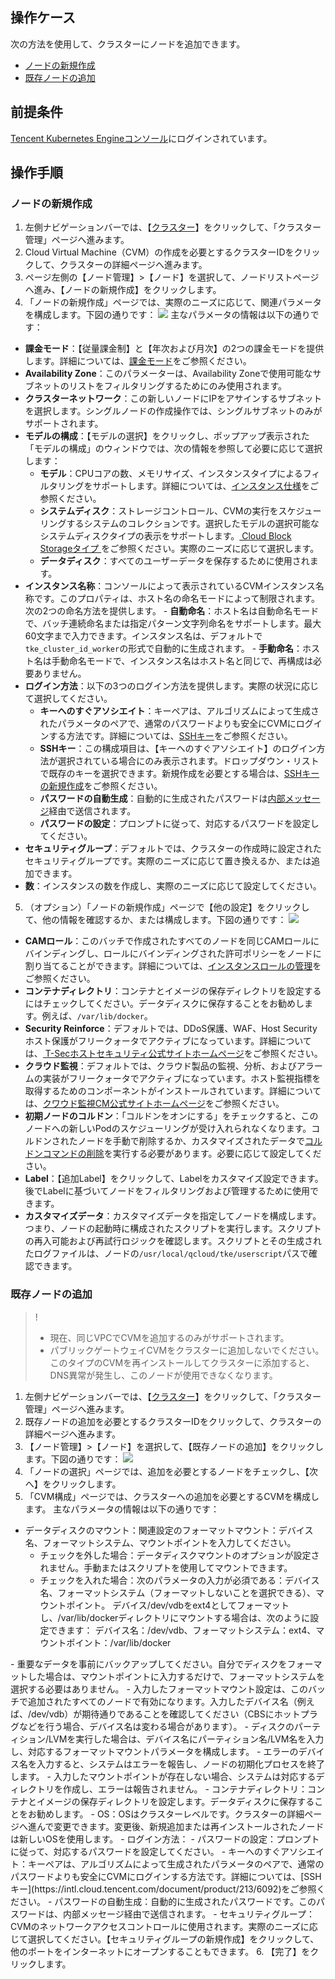 ## 操作ケース

次の方法を使用して、クラスターにノードを追加できます。
- [ノードの新規作成](#createNode)
- [既存ノードの追加](#addExistingNode)

## 前提条件

[Tencent Kubernetes Engineコンソール](https://console.cloud.tencent.com/tke2)にログインされています。

## 操作手順

[](id:createNode)
### ノードの新規作成

1. 左側ナビゲーションバーでは、【[クラスター](https://console.cloud.tencent.com/tke2/cluster)】をクリックして、「クラスター管理」ページへ進みます。
2. Cloud Virtual Machine（CVM）の作成を必要とするクラスターIDをクリックして、クラスターの詳細ページへ進みます。
3. ページ左側の【ノード管理】>【ノード】を選択して、ノードリストページへ進み、【ノードの新規作成】をクリックします。
4. 「ノードの新規作成」ページでは、実際のニーズに応じて、関連パラメータを構成します。下図の通りです：
![](https://main.qcloudimg.com/raw/952eb1e912940ebc080949f0a1dae13e.png)
主なパラメータの情報は以下の通りです：
  - **課金モード**：【従量課金制】と【年次および月次】の2つの課金モードを提供します。詳細については、[課金モード](https://intl.cloud.tencent.com/document/product/213/2180)をご参照ください。
  - **Availability Zone**：このパラメーターは、Availability Zoneで使用可能なサブネットのリストをフィルタリングするためにのみ使用されます。
  - **クラスターネットワーク**：この新しいノードにIPをアサインするサブネットを選択します。シングルノードの作成操作では、シングルサブネットのみがサポートされます。
  - **モデルの構成**：【モデルの選択】をクリックし、ポップアップ表示された「モデルの構成」のウィンドウでは、次の情報を参照して必要に応じて選択します：
    - **モデル**：CPUコアの数、メモリサイズ、インスタンスタイプによるフィルタリングをサポートします。詳細については、[インスタンス仕様](https://intl.cloud.tencent.com/document/product/213/11518)をご参照ください。
    - **システムディスク**：ストレージコントロール、CVMの実行をスケジューリングするシステムのコレクションです。選択したモデルの選択可能なシステムディスクタイプの表示をサポートします。[ Cloud Block Storageタイプ ](https://intl.cloud.tencent.com/document/product/362/31636)をご参照ください。実際のニーズに応じて選択します。
    - **データディスク**：すべてのユーザーデータを保存するために使用されます。
  - **インスタンス名称**：コンソールによって表示されているCVMインスタンス名称です。このプロパティは、ホスト名の命名モードによって制限されます。次の2つの命名方法を提供します。
        - **自動命名**：ホスト名は自動命名モードで、バッチ連続命名または指定パターン文字列命名をサポートします。最大60文字まで入力できます。インスタンス名は、デフォルトで`tke_cluster_id_worker`の形式で自動的に生成されます。
        - **手動命名**：ホスト名は手動命名モードで、インスタンス名はホスト名と同じで、再構成は必要ありません。
 - **ログイン方法**：以下の3つのログイン方法を提供します。実際の状況に応じて選択してください。
    -  **キーへのすぐアソシエイト**：キーペアは、アルゴリズムによって生成されたパラメータのペアで、通常のパスワードよりも安全にCVMにログインする方法です。詳細については、[SSHキー](https://intl.cloud.tencent.com/document/product/213/6092)をご参照ください。
      - **SSHキー**：この構成項目は、【キーへのすぐアソシエイト】のログイン方法が選択されている場合にのみ表示されます。ドロップダウン・リストで既存のキーを選択できます。新規作成を必要とする場合は、[SSHキーの新規作成](https://intl.cloud.tencent.com/document/product/213/16691)をご参照ください。
    - **パスワードの自動生成**：自動的に生成されたパスワードは[内部メッセージ](https://console.cloud.tencent.com/message)経由で送信されます。 
    - **パスワードの設定**：プロンプトに従って、対応するパスワードを設定してください。
 - **セキュリティグループ**：デフォルトでは、クラスターの作成時に設定されたセキュリティグループです。実際のニーズに応じて置き換えるか、または追加できます。
 - **数**：インスタンスの数を作成し、実際のニーズに応じて設定してください。
5. （オプション）「ノードの新規作成」ページで【他の設定】をクリックして、他の情報を確認するか、または構成します。下図の通りです：
![](https://main.qcloudimg.com/raw/54bbd92b00eea36efaf6de36c850b7eb.png)
  - **CAMロール**：このバッチで作成されたすべてのノードを同じCAMロールにバインディングし、ロールにバインディングされた許可ポリシーをノードに割り当てることができます。詳細については、[インスタンスロールの管理](https://intl.cloud.tencent.com/document/product/213/38290)をご参照ください。
  - **コンテナディレクトリ**：コンテナとイメージの保存ディレクトリを設定するにはチェックしてください。データディスクに保存することをお勧めします。例えば、`/var/lib/docker`。
  - **Security Reinforce**：デフォルトでは、DDoS保護、WAF、Host Securityホスト保護がフリークォータでアクティブになっています。詳細については、[ T-Secホストセキュリティ公式サイトホームページ](https://intl.cloud.tencent.com/product/cwp)をご参照ください。
  - **クラウド監視**：デフォルトでは、クラウド製品の監視、分析、およびアラームの実装がフリークォータでアクティブになっています。ホスト監視指標を取得するためのコンポーネントがインストールされています。詳細については、[クワウド監視CM公式サイトホームページ](https://intl.cloud.tencent.com/product/cm)をご参照ください。
  - **初期ノードのコルドン**：「コルドンをオンにする」をチェックすると、このノードへの新しいPodのスケジューリングが受け入れられなくなります。コルドンされたノードを手動で削除するか、カスタマイズされたデータで[コルドンコマンドの削除](https://intl.cloud.tencent.com/document/product/457/30654)を実行する必要があります。必要に応じて設定してください。
  - **Label**：【追加Label】をクリックして、Labelをカスタマイズ設定できます。後でLabelに基づいてノードをフィルタリングおよび管理するために使用できます。
  - **カスタマイズデータ**：カスタマイズデータを指定してノードを構成します。つまり、ノードの起動時に構成されたスクリプトを実行します。スクリプトの再入可能および再試行ロジックを確認します。スクリプトとその生成されたログファイルは、ノードの`/usr/local/qcloud/tke/userscript`パスで確認できます。

[](id:addExistingNode)
### 既存ノードの追加

>!
>- 現在、同じVPCでCVMを追加するのみがサポートされます。
>- パブリックゲートウェイCVMをクラスターに追加しないでください。このタイプのCVMを再インストールしてクラスターに添加すると、DNS異常が発生し、このノードが使用できなくなります。

1. 左側ナビゲーションバーでは、【[クラスター](https://console.cloud.tencent.com/tke2/cluster)】をクリックして、「クラスター管理」ページへ進みます。
2. 既存ノードの追加を必要とするクラスターIDをクリックして、クラスターの詳細ページへ進みます。
3. 【ノード管理】>【ノード】を選択して、【既存ノードの追加】をクリックします。下図の通りです：
![](https://main.qcloudimg.com/raw/7407fd0e78baa86ae7ea089f108c54c9.png)
4. 「ノードの選択」ページでは、追加を必要とするノードをチェックし、【次へ】をクリックします。
5. 「CVM構成」ページでは、クラスターへの追加を必要とするCVMを構成します。
主なパラメータの情報は以下の通りです：
 - データディスクのマウント：関連設定のフォーマットマウント：デバイス名、フォーマットシステム、マウントポイントを入力してください。
    - チェックを外した場合：データディスクマウントのオプションが設定されません。手動またはスクリプトを使用してマウントできます。
    - チェックを入れた場合：次のパラメータの入力が必須である：デバイス名、フォーマットシステム（フォーマットしないことを選択できる）、マウントポイント。
     デバイス/dev/vdbをext4としてフォーマットし、/var/lib/dockerディレクトリにマウントする場合は、次のように設定できます：
     デバイス名：/dev/vdb、フォーマットシステム：ext4、マウントポイント：/var/lib/docker
<dx-alert infotype="notice" title="">
- 重要なデータを事前にバックアップしてください。自分でディスクをフォーマットした場合は、マウントポイントに入力するだけで、フォーマットシステムを選択する必要はありません。
- 入力したフォーマットマウント設定は、このバッチで追加されたすべてのノードで有効になります。入力したデバイス名（例えば、/dev/vdb）が期待通りであることを確認してください（CBSにホットプラグなどを行う場合、デバイス名は変わる場合があります）。
- ディスクのパーティション/LVMを実行した場合は、デバイス名にパーティション名/LVM名を入力し、対応するフォーマットマウントパラメータを構成します。
- エラーのデバイス名を入力すると、システムはエラーを報告し、ノードの初期化プロセスを終了します。
- 入力したマウントポイントが存在しない場合、システムは対応するディレクトリを作成し、エラーは報告されません。
</dx-alert>
 - コンテナディレクトリ：コンテナとイメージの保存ディレクトリを設定します。データディスクに保存することをお勧めします。
 - OS：OSはクラスターレベルです。クラスターの詳細ページへ進んで変更できます。変更後、新規追加または再インストールされたノードは新しいOSを使用します。
 - ログイン方法：
     - パスワードの設定：プロンプトに従って、対応するパスワードを設定してください。
    - キーへのすぐアソシエイト：キーペアは、アルゴリズムによって生成されたパラメータのペアで、通常のパスワードよりも安全にCVMにログインする方法です。詳細については、[SSHキー](https://intl.cloud.tencent.com/document/product/213/6092)をご参照ください。
    - パスワードの自動生成：自動的に生成されたパスワードです。このパスワードは、内部メッセージ経由で送信されます。
 - セキュリティグループ：CVMのネットワークアクセスコントロールに使用されます。実際のニーズに応じて選択してください。【セキュリティグループの新規作成】をクリックして、他のポートをインターネットにオープンすることもできます。
6. 【完了】をクリックします。






